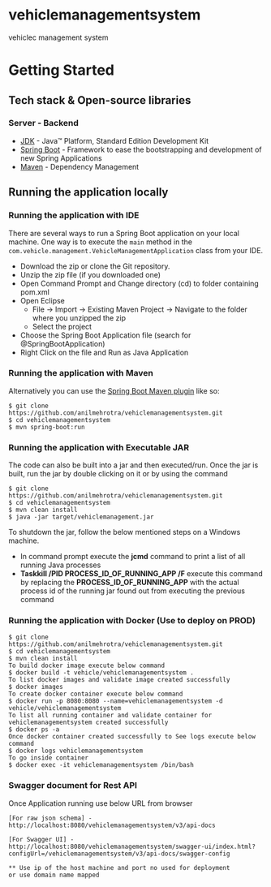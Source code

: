 # vehiclemanagementsystem
vehiclec management system



# Getting Started

## Tech stack & Open-source libraries

### Server - Backend

* 	[JDK](http://www.oracle.com/technetwork/java) - Java™ Platform, Standard Edition Development Kit
* 	[Spring Boot](https://spring.io/projects/spring-boot) - Framework to ease the bootstrapping and development of new Spring Applications
* 	[Maven](https://maven.apache.org/) - Dependency Management

## Running the application locally

### Running the application with IDE

There are several ways to run a Spring Boot application on your local machine. One way is to execute the `main` method in the `com.vehicle.management.VehicleManagementApplication` class from your IDE.

* 	Download the zip or clone the Git repository.
* 	Unzip the zip file (if you downloaded one)
* 	Open Command Prompt and Change directory (cd) to folder containing pom.xml
* 	Open Eclipse
	* File -> Import -> Existing Maven Project -> Navigate to the folder where you unzipped the zip
	* Select the project
* 	Choose the Spring Boot Application file (search for @SpringBootApplication)
* 	Right Click on the file and Run as Java Application

### Running the application with Maven

Alternatively you can use the [Spring Boot Maven plugin](https://docs.spring.io/spring-boot/docs/current/reference/html/build-tool-plugins-maven-plugin.html) like so:

```shell
$ git clone https://github.com/anilmehrotra/vehiclemanagementsystem.git
$ cd vehiclemanagementsystem
$ mvn spring-boot:run
```

### Running the application with Executable JAR

The code can also be built into a jar and then executed/run. Once the jar is built, run the jar by double clicking on it or by using the command 

```shell
$ git clone https://github.com/anilmehrotra/vehiclemanagementsystem.git
$ cd vehiclemanagementsystem
$ mvn clean install
$ java -jar target/vehiclemanagement.jar
```

To shutdown the jar, follow the below mentioned steps on a Windows machine.

*	In command prompt execute the **jcmd** command to print a list of all running Java processes
*	**Taskkill /PID PROCESS_ID_OF_RUNNING_APP /F** execute this command by replacing the **PROCESS_ID_OF_RUNNING_APP** with the actual process id of the running jar found out from executing the previous command

### Running the application with Docker (Use to deploy on PROD)

```shell
$ git clone https://github.com/anilmehrotra/vehiclemanagementsystem.git
$ cd vehiclemanagementsystem
$ mvn clean install
To build docker image execute below command
$ docker build -t vehicle/vehiclemanagementsystem .
To list docker images and validate image created successfully
$ docker images
To create docker container execute below command 
$ docker run -p 8080:8080 --name=vehiclemanagementsystem -d vehicle/vehiclemanagementsystem
To list all running container and validate container for vehiclemanagementsystem created successfully 
$ docker ps -a
Once docker container created successfully to See logs execute below command
$ docker logs vehiclemanagementsystem
To go inside container
$ docker exec -it vehiclemanagementsystem /bin/bash
```

### Swagger document for Rest API

Once Application running use below URL from browser

```
[For raw json schema] - http://localhost:8080/vehiclemanagementsystem/v3/api-docs

[For Swagger UI] - http://localhost:8080/vehiclemanagementsystem/swagger-ui/index.html?configUrl=/vehiclemanagementsystem/v3/api-docs/swagger-config

** Use ip of the host machine and port no used for deployment 
or use domain name mapped
```

